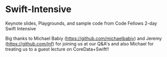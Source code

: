 Swift-Intensive
===============

Keynote slides, Playgrounds, and sample code from Code Fellows 2-day Swift Intensive

Big thanks to Michael Babiy (https://github.com/michaelbabiy) and Jeremy (https://github.com/jnf) for joining us at our Q&A's and also Michael for treating us to a guest lecture on CoreData+Swift!!

